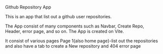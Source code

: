 Github Repository App

This is an app that list out a github user repositories.

The App consist of many components such as Navbar, Create Repo, Header, error page, and so on.
The App is created on Vite.

It consist of various pages
Page 1{also home page}-list out the repositories and also have a tab to create a New repository and 404 error page
